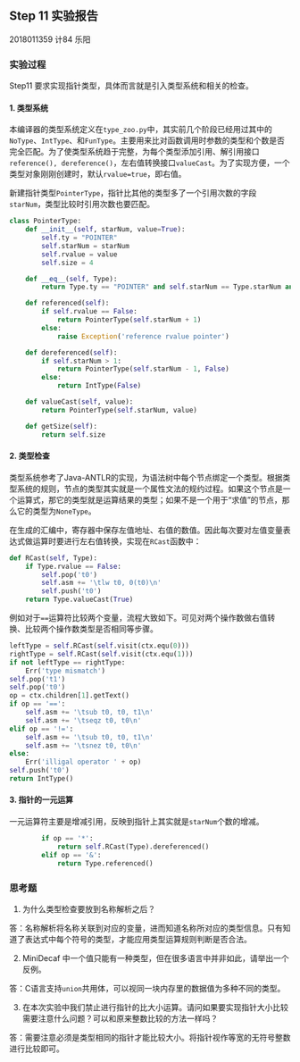 ## Step 11 实验报告

2018011359 	计84 乐阳

### 实验过程

Step11 要求实现指针类型，具体而言就是引入类型系统和相关的检查。

#### 1. 类型系统

本编译器的类型系统定义在`type_zoo.py`中，其实前几个阶段已经用过其中的`NoType`、`IntType`、和`FunType`。主要用来比对函数调用时参数的类型和个数是否完全匹配。为了使类型系统趋于完整，为每个类型添加引用、解引用接口`reference(), dereference()`，左右值转换接口`valueCast`。为了实现方便，一个类型对象刚刚创建时，默认`rvalue=true`，即右值。

新建指针类型`PointerType`，指针比其他的类型多了一个引用次数的字段`starNum`，类型比较时引用次数也要匹配。

```python
class PointerType:
    def __init__(self, starNum, value=True):
        self.ty = "POINTER"
        self.starNum = starNum
        self.rvalue = value
        self.size = 4

    def __eq__(self, Type):
        return Type.ty == "POINTER" and self.starNum == Type.starNum and self.rvalue == Type.rvalue

    def referenced(self):
        if self.rvalue == False:
            return PointerType(self.starNum + 1)
        else:
            raise Exception('reference rvalue pointer')

    def dereferenced(self):
        if self.starNum > 1:
            return PointerType(self.starNum - 1, False)
        else:
            return IntType(False)

    def valueCast(self, value):
        return PointerType(self.starNum, value)

    def getSize(self):
        return self.size
```

#### 2. 类型检查

类型系统参考了Java-ANTLR的实现，为语法树中每个节点绑定一个类型。根据类型系统的规则，节点的类型其实就是一个属性文法的规约过程。如果这个节点是一个运算式，那它的类型就是运算结果的类型；如果不是一个用于“求值”的节点，那么它的类型为`NoneType`。

在生成的汇编中，寄存器中保存左值地址、右值的数值。因此每次要对左值变量表达式做运算时要进行左右值转换，实现在`RCast`函数中：

```python
def RCast(self, Type):
    if Type.rvalue == False:
        self.pop('t0')
        self.asm += '\tlw t0, 0(t0)\n'
        self.push('t0')
	return Type.valueCast(True)
```

例如对于`==`运算符比较两个变量，流程大致如下。可见对两个操作数做右值转换、比较两个操作数类型是否相同等步骤。

```python
leftType = self.RCast(self.visit(ctx.equ(0)))
rightType = self.RCast(self.visit(ctx.equ(1)))
if not leftType == rightType:
    Err('type mismatch')
self.pop('t1')
self.pop('t0')
op = ctx.children[1].getText()
if op == '==':
	self.asm += '\tsub t0, t0, t1\n'
	self.asm += '\tseqz t0, t0\n'
elif op == '!=':
	self.asm += '\tsub t0, t0, t1\n'
	self.asm += '\tsnez t0, t0\n'
else:
	Err('illigal operator ' + op)
self.push('t0')
return IntType()
```

#### 3. 指针的一元运算

一元运算符主要是增减引用，反映到指针上其实就是`starNum`个数的增减。

```python
        if op == '*':
            return self.RCast(Type).dereferenced()
        elif op == '&':
            return Type.referenced()
```

### 思考题

1. 为什么类型检查要放到名称解析之后？

答：名称解析将名称关联到对应的变量，进而知道名称所对应的类型信息。只有知道了表达式中每个符号的类型，才能应用类型运算规则判断是否合法。



2. MiniDecaf 中一个值只能有一种类型，但在很多语言中并非如此，请举出一个反例。

答：C语言支持`union`共用体，可以视同一块内存里的数据值为多种不同的类型。



3. 在本次实验中我们禁止进行指针的比大小运算。请问如果要实现指针大小比较需要注意什么问题？可以和原来整数比较的方法一样吗？

答：需要注意必须是类型相同的指针才能比较大小。将指针视作等宽的无符号整数进行比较即可。

